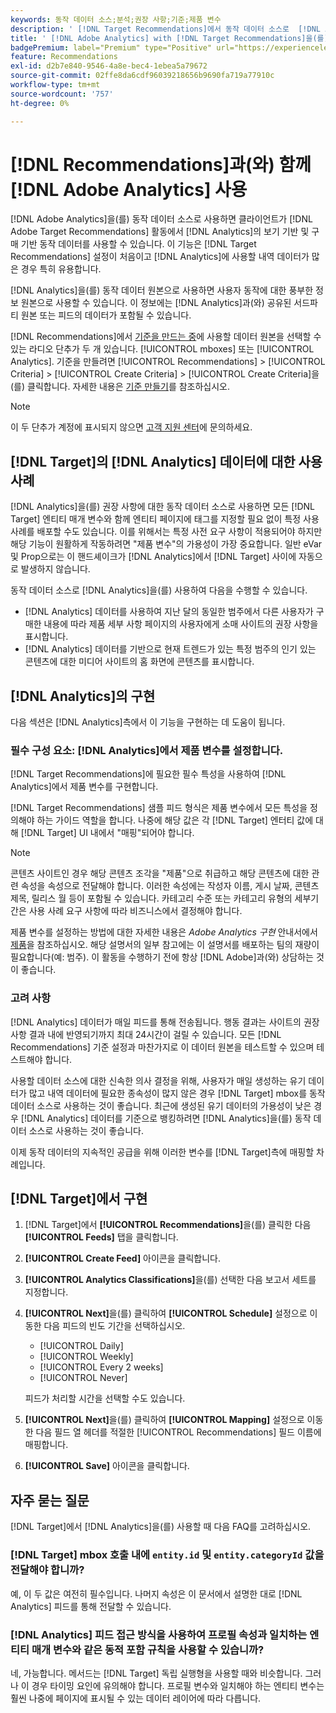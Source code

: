 ```yaml
---
keywords: 동작 데이터 소스;분석;권장 사항;기준;제품 변수
description: ' [!DNL Target Recommendations]에서 동작 데이터 소스로  [!DNL Adobe Analytics] 을(를) 사용하는 방법을 알아보세요.'
title: ' [!DNL Adobe Analytics] with [!DNL Target Recommendations]을(를) 사용하려면 어떻게 합니까?'
badgePremium: label="Premium" type="Positive" url="https://experienceleague.adobe.com/docs/target/using/introduction/intro.html?lang=ko#premium newtab=true" tooltip="Target Premium에 포함된 내용을 확인합니다."
feature: Recommendations
exl-id: d2b7e840-9546-4a8e-bec4-1ebea5a79672
source-git-commit: 02ffe8da6cdf96039218656b9690fa719a77910c
workflow-type: tm+mt
source-wordcount: '757'
ht-degree: 0%

---
```


# [!DNL Recommendations]과(와) 함께 [!DNL Adobe Analytics] 사용

[!DNL Adobe Analytics]을(를) 동작 데이터 소스로 사용하면 클라이언트가 [!DNL Adobe Target Recommendations] 활동에서 [!DNL Analytics]의 보기 기반 및 구매 기반 동작 데이터를 사용할 수 있습니다. 이 기능은 [!DNL Target Recommendations] 설정이 처음이고 [!DNL Analytics]에 사용할 내역 데이터가 많은 경우 특히 유용합니다.

[!DNL Analytics]을(를) 동작 데이터 원본으로 사용하면 사용자 동작에 대한 풍부한 정보 원본으로 사용할 수 있습니다. 이 정보에는 [!DNL Analytics]과(와) 공유된 서드파티 원본 또는 피드의 데이터가 포함될 수 있습니다.

[!DNL Recommendations]에서 [기준을 만드는 중](/help/main/c-recommendations/c-algorithms/create-new-algorithm.md)에 사용할 데이터 원본을 선택할 수 있는 라디오 단추가 두 개 있습니다. [!UICONTROL mboxes] 또는 [!UICONTROL Analytics]. 기준을 만들려면 [!UICONTROL Recommendations] > [!UICONTROL Criteria] > [!UICONTROL Create Criteria] > [!UICONTROL Create Criteria]을(를) 클릭합니다. 자세한 내용은 [기준 만들기](/help/main/c-recommendations/c-algorithms/create-new-algorithm.md)를 참조하십시오.

>[!NOTE]
>
>이 두 단추가 계정에 표시되지 않으면 [고객 지원 센터](/help/main/cmp-resources-and-contact-information.md#reference_ACA3391A00EF467B87930A450050077C)에 문의하세요.

## [!DNL Target]의 [!DNL Analytics] 데이터에 대한 사용 사례

[!DNL Analytics]을(를) 권장 사항에 대한 동작 데이터 소스로 사용하면 모든 [!DNL Target] 엔티티 매개 변수와 함께 엔티티 페이지에 태그를 지정할 필요 없이 특정 사용 사례를 배포할 수도 있습니다. 이를 위해서는 특정 사전 요구 사항이 적용되어야 하지만 해당 기능이 원활하게 작동하려면 &quot;제품 변수&quot;의 가용성이 가장 중요합니다. 일반 eVar 및 Prop으로는 이 핸드셰이크가 [!DNL Analytics]에서 [!DNL Target] 사이에 자동으로 발생하지 않습니다.

동작 데이터 소스로 [!DNL Analytics]을(를) 사용하여 다음을 수행할 수 있습니다.

* [!DNL Analytics] 데이터를 사용하여 지난 달의 동일한 범주에서 다른 사용자가 구매한 내용에 따라 제품 세부 사항 페이지의 사용자에게 소매 사이트의 권장 사항을 표시합니다.
* [!DNL Analytics] 데이터를 기반으로 현재 트렌드가 있는 특정 범주의 인기 있는 콘텐츠에 대한 미디어 사이트의 홈 화면에 콘텐츠를 표시합니다.

## [!DNL Analytics]의 구현

다음 섹션은 [!DNL Analytics]측에서 이 기능을 구현하는 데 도움이 됩니다.

### 필수 구성 요소: [!DNL Analytics]에서 제품 변수를 설정합니다.

[!DNL Target Recommendations]에 필요한 필수 특성을 사용하여 [!DNL Analytics]에서 제품 변수를 구현합니다.

[!DNL Target Recommendations] 샘플 피드 형식은 제품 변수에서 모든 특성을 정의해야 하는 가이드 역할을 합니다. 나중에 해당 값은 각 [!DNL Target] 엔터티 값에 대해 [!DNL Target] UI 내에서 &quot;매핑&quot;되어야 합니다.

>[!NOTE]
>
>콘텐츠 사이트인 경우 해당 콘텐츠 조각을 &quot;제품&quot;으로 취급하고 해당 콘텐츠에 대한 관련 속성을 속성으로 전달해야 합니다. 이러한 속성에는 작성자 이름, 게시 날짜, 콘텐츠 제목, 릴리스 월 등이 포함될 수 있습니다. 카테고리 수준 또는 카테고리 유형의 세부기간은 사용 사례 요구 사항에 따라 비즈니스에서 결정해야 합니다.

제품 변수를 설정하는 방법에 대한 자세한 내용은 *Adobe Analytics 구현* 안내서에서 [제품](https://experienceleague.adobe.com/docs/analytics/implementation/vars/page-vars/products.html?lang=ko)을 참조하십시오. 해당 설명서의 일부 참고에는 이 설명서를 배포하는 팀의 재량이 필요합니다(예: 범주). 이 활동을 수행하기 전에 항상 [!DNL Adobe]과(와) 상담하는 것이 좋습니다.

### 고려 사항

[!DNL Analytics] 데이터가 매일 피드를 통해 전송됩니다. 행동 결과는 사이트의 권장 사항 결과 내에 반영되기까지 최대 24시간이 걸릴 수 있습니다. 모든 [!DNL Recommendations] 기준 설정과 마찬가지로 이 데이터 원본을 테스트할 수 있으며 테스트해야 합니다.

사용할 데이터 소스에 대한 신속한 의사 결정을 위해, 사용자가 매일 생성하는 유기 데이터가 많고 내역 데이터에 필요한 종속성이 많지 않은 경우 [!DNL Target] mbox를 동작 데이터 소스로 사용하는 것이 좋습니다. 최근에 생성된 유기 데이터의 가용성이 낮은 경우 [!DNL Analytics] 데이터를 기준으로 뱅킹하려면 [!DNL Analytics]을(를) 동작 데이터 소스로 사용하는 것이 좋습니다.

이제 동작 데이터의 지속적인 공급을 위해 이러한 변수를 [!DNL Target]측에 매핑할 차례입니다.

## [!DNL Target]에서 구현

1. [!DNL Target]에서 **[!UICONTROL Recommendations]**&#x200B;을(를) 클릭한 다음 **[!UICONTROL Feeds]** 탭을 클릭합니다.

1. **[!UICONTROL Create Feed]** 아이콘을 클릭합니다.

1. **[!UICONTROL Analytics Classifications]**&#x200B;을(를) 선택한 다음 보고서 세트를 지정합니다.

1. **[!UICONTROL Next]**&#x200B;을(를) 클릭하여 **[!UICONTROL Schedule]** 설정으로 이동한 다음 피드의 빈도 기간을 선택하십시오.

   * [!UICONTROL Daily]
   * [!UICONTROL Weekly]
   * [!UICONTROL Every 2 weeks]
   * [!UICONTROL Never]

   피드가 처리할 시간을 선택할 수도 있습니다.

1. **[!UICONTROL Next]**&#x200B;을(를) 클릭하여 **[!UICONTROL Mapping]** 설정으로 이동한 다음 필드 열 헤더를 적절한 [!UICONTROL Recommendations] 필드 이름에 매핑합니다.

1. **[!UICONTROL Save]** 아이콘을 클릭합니다.

## 자주 묻는 질문

[!DNL Target]에서 [!DNL Analytics]을(를) 사용할 때 다음 FAQ를 고려하십시오.

### [!DNL Target] mbox 호출 내에 `entity.id` 및 `entity.categoryId` 값을 전달해야 합니까?

예, 이 두 값은 여전히 필수입니다. 나머지 속성은 이 문서에서 설명한 대로 [!DNL Analytics] 피드를 통해 전달할 수 있습니다.

### [!DNL Analytics] 피드 접근 방식을 사용하여 프로필 속성과 일치하는 엔티티 매개 변수와 같은 동적 포함 규칙을 사용할 수 있습니까?

네, 가능합니다. 메서드는 [!DNL Target] 독립 실행형을 사용할 때와 비슷합니다. 그러나 이 경우 타이밍 요인에 유의해야 합니다. 프로필 변수와 일치해야 하는 엔티티 변수는 훨씬 나중에 페이지에 표시될 수 있는 데이터 레이어에 따라 다릅니다.
